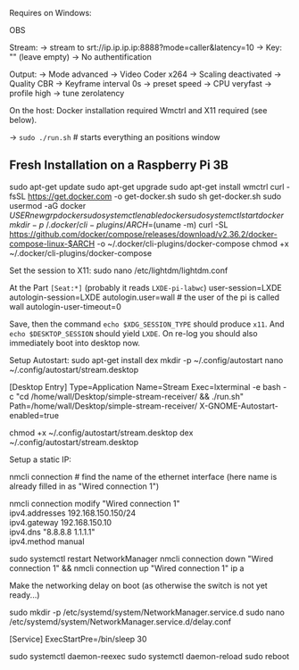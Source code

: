 Requires on Windows:

OBS

Stream:
-> stream to
srt://ip.ip.ip.ip:8888?mode=caller&latency=10
-> Key: "" (leave empty)
-> No authentification

Output:
-> Mode advanced
-> Video Coder x264
-> Scaling deactivated
-> Quality CBR
-> Keyframe interval 0s
-> preset speed
-> CPU veryfast
-> profile high
-> tune zerolatency

On the host:
Docker installation required
Wmctrl and X11 required (see below).

-> `sudo ./run.sh` # starts everything an positions window

## Fresh Installation on a Raspberry Pi 3B

sudo apt-get update
sudo apt-get upgrade
sudo apt-get install wmctrl
curl -fsSL https://get.docker.com -o get-docker.sh
sudo sh get-docker.sh
sudo usermod -aG docker $USER
newgrp docker
sudo systemctl enable docker
sudo systemctl start docker
mkdir -p ~/.docker/cli-plugins/
ARCH=$(uname -m)
curl -SL https://github.com/docker/compose/releases/download/v2.36.2/docker-compose-linux-$ARCH -o ~/.docker/cli-plugins/docker-compose
chmod +x ~/.docker/cli-plugins/docker-compose

Set the session to X11:
sudo nano /etc/lightdm/lightdm.conf

At the Part `[Seat:*]` (probably it reads `LXDE-pi-labwc`)
user-session=LXDE
autologin-session=LXDE
autologin.user=wall # the user of the pi is called wall
autologin-user-timeout=0

Save, then the command `echo $XDG_SESSION_TYPE` should produce `x11`.
And `echo $DESKTOP_SESSION` should yield `LXDE`.
On re-log you should also immediately boot into desktop now.

Setup Autostart:
sudo apt-get install dex
mkdir -p ~/.config/autostart
nano ~/.config/autostart/stream.desktop

[Desktop Entry]
Type=Application
Name=Stream
Exec=lxterminal -e bash -c "cd /home/wall/Desktop/simple-stream-receiver/ && ./run.sh"
Path=/home/wall/Desktop/simple-stream-receiver/
X-GNOME-Autostart-enabled=true

chmod +x ~/.config/autostart/stream.desktop
dex ~/.config/autostart/stream.desktop

Setup a static IP:

nmcli connection # find the name of the ethernet interface (here name is already filled in as "Wired connection 1")

nmcli connection modify "Wired connection 1" \
 ipv4.addresses 192.168.150.150/24 \
 ipv4.gateway 192.168.150.10 \
 ipv4.dns "8.8.8.8 1.1.1.1" \
 ipv4.method manual

sudo systemctl restart NetworkManager
nmcli connection down "Wired connection 1" && nmcli connection up "Wired connection 1"
ip a

Make the networking delay on boot (as otherwise the switch is not yet ready...)

sudo mkdir -p /etc/systemd/system/NetworkManager.service.d
sudo nano /etc/systemd/system/NetworkManager.service.d/delay.conf

[Service]
ExecStartPre=/bin/sleep 30

sudo systemctl daemon-reexec
sudo systemctl daemon-reload
sudo reboot

<!-- Disable `systemd-networkd` (as we use `NetworkManager`).
sudo systemctl disable --now systemd-networkd.socket
sudo systemctl disable --now systemd-networkd
-->
